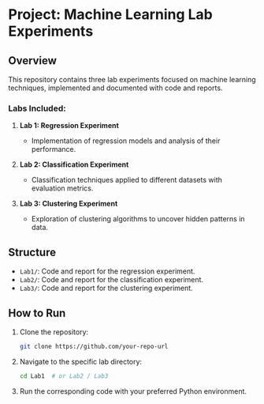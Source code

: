 # Project: Machine Learning Lab Experiments

## Overview
This repository contains three lab experiments focused on machine learning techniques, implemented and documented with code and reports.

### Labs Included:
1. **Lab 1: Regression Experiment**  
   - Implementation of regression models and analysis of their performance.

2. **Lab 2: Classification Experiment**  
   - Classification techniques applied to different datasets with evaluation metrics.

3. **Lab 3: Clustering Experiment**  
   - Exploration of clustering algorithms to uncover hidden patterns in data.

## Structure
- `Lab1/`: Code and report for the regression experiment.
- `Lab2/`: Code and report for the classification experiment.
- `Lab3/`: Code and report for the clustering experiment.

## How to Run
1. Clone the repository:  
   ```bash
   git clone https://github.com/your-repo-url
   ```
2. Navigate to the specific lab directory:
   ```bash
   cd Lab1  # or Lab2 / Lab3
   ```
3. Run the corresponding code with your preferred Python environment.

